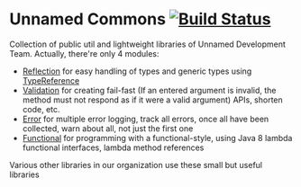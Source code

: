# Unnamed Commons [![Build Status](https://travis-ci.com/unnamed/commons.svg?branch=master)](https://travis-ci.com/unnamed/commons)

Collection of public util and lightweight libraries of Unnamed Development Team. Actually, there're only 4 modules:

- [Reflection](https://github.com/unnamed/commons/tree/master/reflect) for easy handling of types and generic types
  using [TypeReference](https://github.com/unnamed/commons/blob/master/reflect/src/main/java/team/unnamed/reflect/identity/TypeReference.java)
- [Validation](https://github.com/unnamed/commons/tree/master/validation) for creating fail-fast (If an entered argument
  is invalid, the method must not respond as if it were a valid argument) APIs, shorten code, etc.
- [Error](https://github.com/unnamed/commons/tree/master/error) for multiple error logging, track all errors, once all
  have been collected, warn about all, not just the first one
- [Functional](https://github.com/unnamed/commons/tree/master/functional) for programming with a functional-style, using
  Java 8 lambda functional interfaces, lambda method references

Various other libraries in our organization use these small but useful libraries 